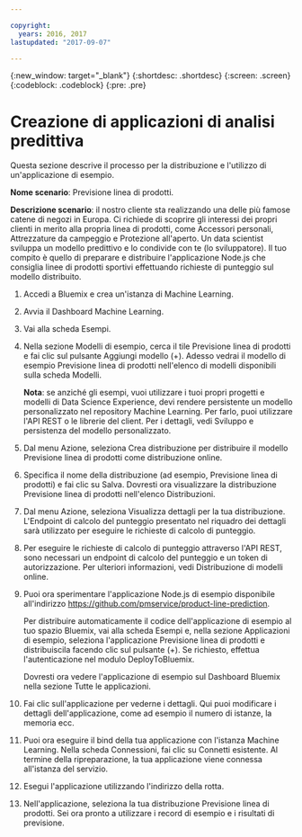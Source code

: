 ```yaml
---

copyright:
  years: 2016, 2017
lastupdated: "2017-09-07"

---
```


{:new_window: target="_blank"}
{:shortdesc: .shortdesc}
{:screen: .screen}
{:codeblock: .codeblock}
{:pre: .pre}

# Creazione di applicazioni di analisi predittiva


Questa sezione descrive il processo per la distribuzione e l'utilizzo di un'applicazione di esempio.

**Nome scenario**: Previsione linea di prodotti.

**Descrizione scenario**: il nostro cliente sta realizzando una delle più famose catene di negozi
in Europa. Ci richiede di scoprire gli interessi dei propri clienti in merito alla propria linea di prodotti,
come Accessori personali, Attrezzature da campeggio e Protezione all'aperto.
Un data scientist sviluppa un modello predittivo e lo condivide con te (lo sviluppatore). Il tuo compito è quello di
preparare e distribuire l'applicazione Node.js che consiglia linee di prodotti sportivi effettuando
richieste di punteggio sul modello distribuito.

1. Accedi a Bluemix e crea un'istanza di Machine Learning.

2. Avvia il Dashboard Machine Learning.

3. Vai alla scheda Esempi.

4. Nella sezione Modelli di esempio, cerca il tile Previsione linea di prodotti
   e fai clic sul pulsante Aggiungi modello (+). Adesso vedrai il
   modello di esempio Previsione linea di prodotti nell'elenco di modelli disponibili sulla
   scheda Modelli.

   **Nota**: se anziché gli esempi, vuoi utilizzare i tuoi propri progetti e modelli
   di Data Science Experience, devi rendere persistente un modello personalizzato
   nel repository Machine Learning. Per farlo, puoi utilizzare
l'API REST o le librerie del client. Per i
   dettagli, vedi Sviluppo e persistenza del modello personalizzato.

5. Dal menu Azione, seleziona Crea distribuzione per distribuire
   il modello Previsione linea di prodotti come distribuzione online.

6. Specifica il nome della distribuzione (ad esempio, Previsione linea
   di prodotti) e fai clic su Salva. Dovresti ora visualizzare la distribuzione Previsione linea di
   prodotti nell'elenco Distribuzioni.

7. Dal menu Azione, seleziona Visualizza dettagli per la tua distribuzione.
   L'Endpoint di calcolo del punteggio presentato nel riquadro dei dettagli sarà utilizzato per
   eseguire le richieste di calcolo di punteggio.

8. Per eseguire le richieste di calcolo di punteggio attraverso l'API REST, sono necessari un endpoint di calcolo del punteggio e un token
di autorizzazione. Per ulteriori informazioni, vedi
   Distribuzione di modelli online.

9. Puoi ora sperimentare l'applicazione Node.js di esempio
   disponibile all'indirizzo
   https://github.com/pmservice/product-line-prediction.

   Per distribuire automaticamente il codice dell'applicazione di esempio al tuo
   spazio Bluemix, vai alla scheda Esempi e, nella sezione
   Applicazioni di esempio, seleziona l'applicazione Previsione linea di
   prodotti e distribuiscila facendo clic sul pulsante (+).
   Se richiesto, effettua l'autenticazione nel modulo DeployToBluemix.

   Dovresti ora vedere l'applicazione di esempio sul Dashboard Bluemix
   nella sezione Tutte le applicazioni.

10. Fai clic sull'applicazione per vederne i dettagli. Qui puoi modificare i dettagli dell'applicazione, come ad esempio il
numero di istanze, la memoria ecc.

11. Puoi ora eseguire il bind della tua applicazione con l'istanza Machine
    Learning. Nella scheda Connessioni, fai clic su Connetti esistente.
    Al termine della
ripreparazione, la tua applicazione viene connessa all'istanza del servizio.

12. Esegui l'applicazione utilizzando l'indirizzo della rotta.

13. Nell'applicazione, seleziona la tua distribuzione Previsione linea di prodotti. Sei ora pronto a utilizzare
i record di esempio e i risultati di previsione.
